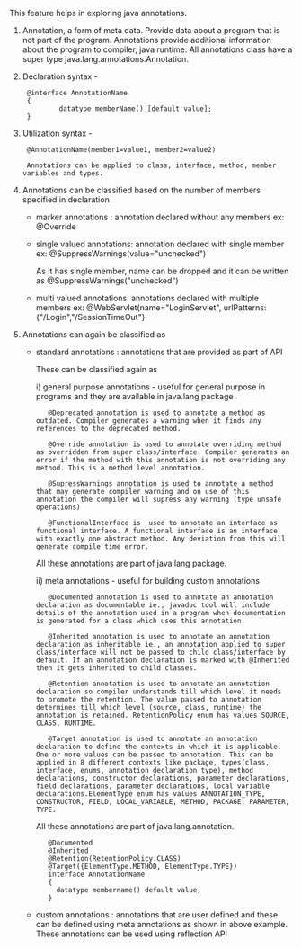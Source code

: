 This feature helps in exploring java annotations.

1) Annotation, a form of meta data. Provide data about a program that is not part of the program. Annotations provide additional information about the program to compiler, java runtime. All annotations class have a super type java.lang.annotations.Annotation.

2) Declaration syntax -

		@interface AnnotationName 
		{
				datatype memberName() [default value];
		}

3) Utilization syntax - 

	 	@AnnotationName(member1=value1, member2=value2)
 
		Annotations can be applied to class, interface, method, member variables and types. 

4) Annotations can be classified based on the number of members specified in declaration 

      - marker annotations : annotation declared without any members 
		ex: @Override 
				
      - single valued annotations: annotation declared with single member
		ex: @SuppressWarnings(value="unchecked")
				
		As it has single member, name can be dropped and it can be written as @SuppressWarnings("unchecked")
				
      - multi valued annotations: annotations declared with multiple members 
        	ex: @WebServlet(name="LoginServlet", urlPatterns: {"/Login","/SessionTimeOut"}
				
5) Annotations can again be classified as 
    
     - standard annotations :  annotations that are provided as part of API 
     
       These can be classified again as
       
   	   i)  general purpose annotations - useful for general purpose in programs and they are available in java.lang package
	      
		      @Deprecated annotation is used to annotate a method as outdated. Compiler generates a warning when it finds any references to the deprecated method.

		      @Override annotation is used to annotate overriding method as overridden from super class/interface. Compiler generates an error if the method with this annotation is not overriding any method. This is a method level annotation.

		      @SupressWarnings annotation is used to annotate a method that may generate compiler warning and on use of this annotation the compiler will supress any warning (type unsafe operations)

		      @FunctionalInterface is  used to annotate an interface as functional interface. A functional interface is an interface with exactly one abstract method. Any deviation from this will generate compile time error.  
	      
	      All these annotations are part of java.lang package. 
	  
	   ii) meta annotations - useful for building custom annotations 
	  
		      @Documented annotation is used to annotate an annotation declaration as documentable ie., javadoc tool will include details of the annotation used in a program when documentation is generated for a class which uses this annotation.	 		 

		      @Inherited annotation is used to annotate an annotation declaration as inheritable ie., an annotation applied to super class/interface will not be passed to child class/interface by default. If an annotation declaration is marked with @Inherited then it gets inherited to child classes.

		      @Retention annotation is used to annotate an annotation declaration so compiler understands till which level it needs to promote the retention. The value passed to annotation determines till which level (source, class, runtime) the annotation is retained. RetentionPolicy enum has values SOURCE, CLASS, RUNTIME.  

		      @Target annotation is used to annotate an annotation declaration to define the contexts in which it is applicable. One or more values can be passed to annotation. This can be applied in 8 different contexts like package, types(class, interface, enums, annotation declaration type), method declarations, constructor declarations, parameter declarations, field declarations, parameter declarations, local variable declarations.ElementType enum has values ANNOTATION_TYPE, CONSTRUCTOR, FIELD, LOCAL_VARIABLE, METHOD, PACKAGE, PARAMETER, TYPE. 
	      
	      All these annotations are part of java.lang.annotation.
	      
		      @Documented
		      @Inherited
		      @Retention(RetentionPolicy.CLASS)
		      @Target({ElementType.METHOD, ElementType.TYPE})
		      interface AnnotationName
		      {
			 	datatype membername() default value;
		      }
	      
     
     - custom annotations : annotations that are user defined and these can be defined using meta annotations as shown in above example. These annotations can be used using reflection API
     	   
	
